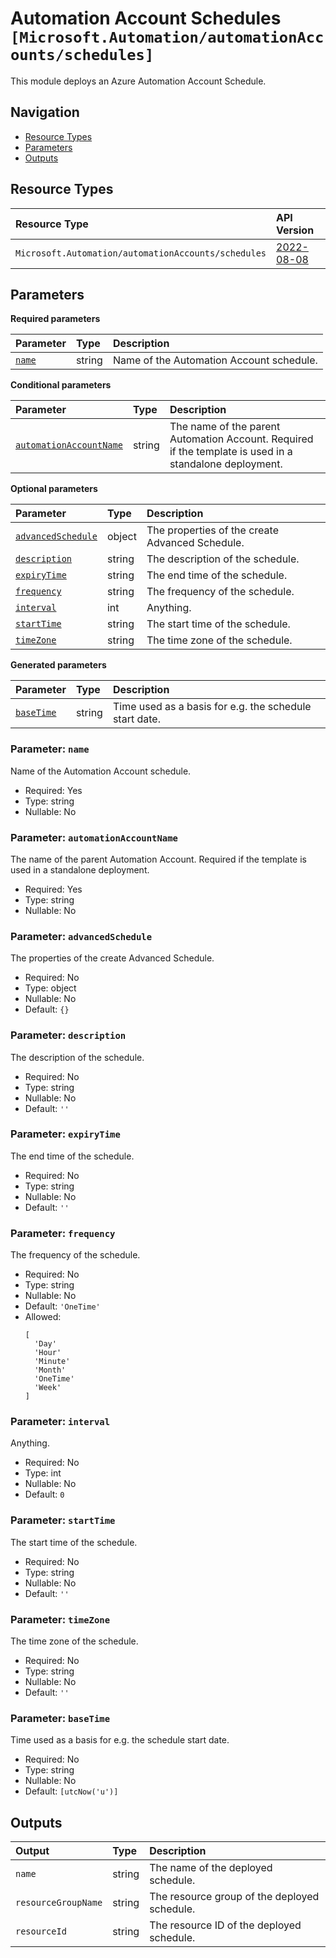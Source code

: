 # Automation Account Schedules `[Microsoft.Automation/automationAccounts/schedules]`

This module deploys an Azure Automation Account Schedule.

## Navigation

- [Resource Types](#Resource-Types)
- [Parameters](#Parameters)
- [Outputs](#Outputs)

## Resource Types

| Resource Type | API Version |
| :-- | :-- |
| `Microsoft.Automation/automationAccounts/schedules` | [2022-08-08](https://learn.microsoft.com/en-us/azure/templates/Microsoft.Automation/2022-08-08/automationAccounts/schedules) |

## Parameters

**Required parameters**

| Parameter | Type | Description |
| :-- | :-- | :-- |
| [`name`](#parameter-name) | string | Name of the Automation Account schedule. |

**Conditional parameters**

| Parameter | Type | Description |
| :-- | :-- | :-- |
| [`automationAccountName`](#parameter-automationaccountname) | string | The name of the parent Automation Account. Required if the template is used in a standalone deployment. |

**Optional parameters**

| Parameter | Type | Description |
| :-- | :-- | :-- |
| [`advancedSchedule`](#parameter-advancedschedule) | object | The properties of the create Advanced Schedule. |
| [`description`](#parameter-description) | string | The description of the schedule. |
| [`expiryTime`](#parameter-expirytime) | string | The end time of the schedule. |
| [`frequency`](#parameter-frequency) | string | The frequency of the schedule. |
| [`interval`](#parameter-interval) | int | Anything. |
| [`startTime`](#parameter-starttime) | string | The start time of the schedule. |
| [`timeZone`](#parameter-timezone) | string | The time zone of the schedule. |

**Generated parameters**

| Parameter | Type | Description |
| :-- | :-- | :-- |
| [`baseTime`](#parameter-basetime) | string | Time used as a basis for e.g. the schedule start date. |

### Parameter: `name`

Name of the Automation Account schedule.

- Required: Yes
- Type: string
- Nullable: No

### Parameter: `automationAccountName`

The name of the parent Automation Account. Required if the template is used in a standalone deployment.

- Required: Yes
- Type: string
- Nullable: No

### Parameter: `advancedSchedule`

The properties of the create Advanced Schedule.

- Required: No
- Type: object
- Nullable: No
- Default: `{}`

### Parameter: `description`

The description of the schedule.

- Required: No
- Type: string
- Nullable: No
- Default: `''`

### Parameter: `expiryTime`

The end time of the schedule.

- Required: No
- Type: string
- Nullable: No
- Default: `''`

### Parameter: `frequency`

The frequency of the schedule.

- Required: No
- Type: string
- Nullable: No
- Default: `'OneTime'`
- Allowed:
  ```Bicep
  [
    'Day'
    'Hour'
    'Minute'
    'Month'
    'OneTime'
    'Week'
  ]
  ```

### Parameter: `interval`

Anything.

- Required: No
- Type: int
- Nullable: No
- Default: `0`

### Parameter: `startTime`

The start time of the schedule.

- Required: No
- Type: string
- Nullable: No
- Default: `''`

### Parameter: `timeZone`

The time zone of the schedule.

- Required: No
- Type: string
- Nullable: No
- Default: `''`

### Parameter: `baseTime`

Time used as a basis for e.g. the schedule start date.

- Required: No
- Type: string
- Nullable: No
- Default: `[utcNow('u')]`

## Outputs

| Output | Type | Description |
| :-- | :-- | :-- |
| `name` | string | The name of the deployed schedule. |
| `resourceGroupName` | string | The resource group of the deployed schedule. |
| `resourceId` | string | The resource ID of the deployed schedule. |
